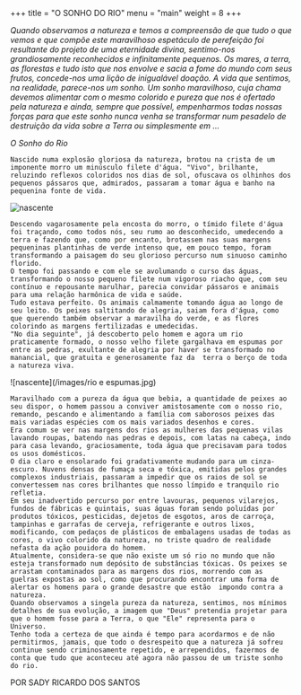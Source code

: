 +++
title = "O SONHO DO RIO"
menu = "main"
weight = 8
+++


_Quando observamos a natureza e temos a compreensão de que tudo o que vemos e que compõe este maravilhoso espetáculo de perefeição foi resultante do projeto de uma eternidade divina, sentimo-nos grandiosamente reconhecidos e infinitamente pequenos. Os mares, a terra, as florestas e tudo isto que  nos envolve e sacia a fome do mundo com seus frutos, concede-nos uma lição de inigualável doação. A vida que sentimos, na realidade, parece-nos um sonho. Um sonho maravilhoso, cuja chama devemos alimentar com o mesmo colorido e pureza que nos é ofertado pela natureza e ainda, sempre que possível, empenharmos todas nossas forças para que este sonho nunca venha se transformar num pesadelo de destruição da vida sobre a Terra ou simplesmente em ..._

*O Sonho do Rio*

	Nascido numa explosão gloriosa da natureza, brotou na crista de um imponente morro um minúsculo filete d'água. "Vivo", brilhante, reluzindo reflexos coloridos nos dias de sol, ofuscava os olhinhos dos pequenos pássaros que, admirados, passaram a tomar água e banho na pequenina fonte de vida.

![nascente](/images/nascente.JPG)

	Descendo vagarosamente pela encosta do morro, o tímido filete d'água foi traçando, como todos nós, seu rumo ao desconhecido, umedecendo a terra e fazendo que, como por encanto, brotassem nas suas margens pequeninas plantinhas de verde intenso que, em pouco tempo, foram transformando a paisagem do seu glorioso percurso num sinuoso caminho florido.
	O tempo foi passando e com ele se avolumando o curso das águas, transformando o nosso pequeno filete num vigoroso riacho que, com seu contínuo e repousante marulhar, parecia convidar pássaros e animais para uma relação harmônica de vida e saúde.
	Tudo estava perfeito. Os animais calmamente tomando água ao longo de seu leito. Os peixes saltitando de alegria, saiam fora d'água, como que querendo também observar a maravilha do verde, e as flores colorindo as margens fertilizadas e umedecidas.
	"No dia seguinte", já descoberto pelo homem e agora um rio praticamente formado, o nosso velho filete gargalhava em espumas por entre as pedras, exultante de alegria por haver se transformado no manancial, que gratuita e generosamente faz da  terra o berço de toda a natureza viva.

![nascente](/images/rio e espumas.jpg)

	Maravilhado com a pureza da água que bebia, a quantidade de peixes ao seu dispor, o homem passou a conviver amistosamente com o nosso rio, remando, pescando e alimentando a família com saborosos peixes das mais variadas espécies com os mais variados desenhos e cores.
	Era comum se ver nas margens dos rios as mulheres das pequenas vilas lavando roupas, batendo nas pedras e depois, com latas na cabeça, indo para casa levando, graciosamente, toda água que precisavam para todos os usos domésticos.
	O dia claro e ensolarado foi gradativamente mudando para um cinza-escuro. Nuvens densas de fumaça seca e tóxica, emitidas pelos grandes complexos industriais, passaram a impedir que os raios de sol se convertessem nas cores brilhantes que nosso límpido e tranquilo rio refletia.
	Em seu inadvertido percurso por entre lavouras, pequenos vilarejos, fundos de fábricas e quintais, suas águas foram sendo poluídas por produtos tóxicos, pesticidas, dejetos de esgotos, aros de carroça, tampinhas e garrafas de cerveja, refrigerante e outros lixos, modificando, com pedaços de plásticos de embalagens usadas de todas as cores, o vivo colorido da natureza, no triste quadro de realidade nefasta da ação pouidora do homem.
	Atualmente, considera-se que não existe um só rio no mundo que não esteja transformado num depósito de substâncias tóxicas. Os peixes se arrastam contaminados para as margens dos rios, morrendo com as guelras expostas ao sol, como que procurando encontrar uma forma de alertar os homens para o grande desastre que estão  impondo contra a natureza.
	Quando observamos a singela pureza da natureza, sentimos, nos mínimos detalhes de sua evolução, a imagem que "Deus" pretendia projetar para que o homem fosse para a Terra, o que "Ele" representa para o Universo.
	Tenho toda a certeza de que ainda é tempo para acordarmos e de não permitirmos, jamais, que todo o desrespeito que a natureza já sofreu continue sendo criminosamente repetido, e arrependidos, fazermos de conta que tudo que aconteceu até agora não passou de um triste sonho do rio.

POR SADY RICARDO DOS SANTOS
